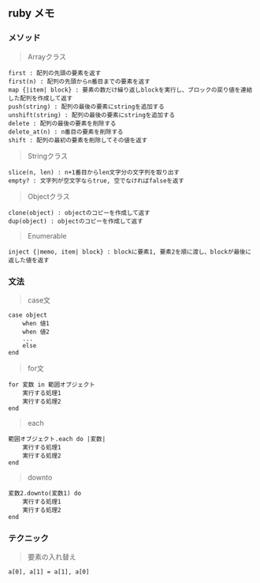 ## ruby メモ

### メソッド

> Arrayクラス

	first : 配列の先頭の要素を返す
	first(n) : 配列の先頭からn番目までの要素を返す
	map {|item| block} : 要素の数だけ繰り返しblockを実行し、ブロックの戻り値を連結した配列を作成して返す
	push(string) : 配列の最後の要素にstringを追加する
	unshift(string) : 配列の最後の要素にstringを追加する
	delete : 配列の最後の要素を削除する
	delete_at(n) : n番目の要素を削除する
	shift : 配列の最初の要素を削除してその値を返す

> Stringクラス

	slice(n, len) : n+1番目からlen文字分の文字列を取り出す
	empty? : 文字列が空文字ならtrue, 空でなければfalseを返す

> Objectクラス

	clone(object) : objectのコピーを作成して返す
	dup(object) : objectのコピーを作成して返す
	
> Enumerable

	inject {|memo, item| block} : blockに要素1, 要素2を順に渡し、blockが最後に返した値を返す

### 文法

> case文

	case object
		when 値1
		when 値2
		...
		else
	end
	
> for文

	for 変数 in 範囲オブジェクト
		実行する処理1
		実行する処理2
	end
	
> each

	範囲オブジェクト.each do |変数|
		実行する処理1
		実行する処理2
	end
	
> downto

	変数2.downto(変数1) do
		実行する処理1
		実行する処理2
	end
	
### テクニック

> 要素の入れ替え

	a[0], a[1] = a[1], a[0]